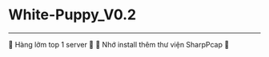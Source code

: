 # White-Puppy_V0.2
---------------------
🥑 Hàng lởm top 1 server 🥑
🥑 Nhớ install thêm thư viện SharpPcap 🥑
